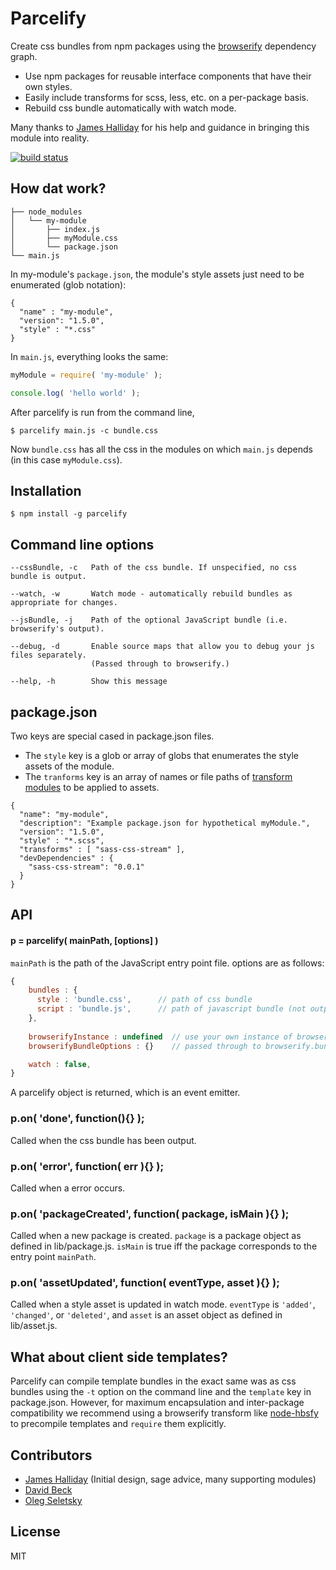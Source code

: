 # Parcelify

Create css bundles from npm packages using the [browserify](http://browserify.org/) dependency graph.

* Use npm packages for reusable interface components that have their own styles.
* Easily include transforms for scss, less, etc. on a per-package basis.
* Rebuild css bundle automatically with watch mode.

Many thanks to [James Halliday](https://twitter.com/substack) for his help and guidance in bringing this module into reality.

[![build status](https://secure.travis-ci.org/rotundasoftware/parcelify.png)](http://travis-ci.org/rotundasoftware/parcelify)

## How dat work?

```
├── node_modules
│   └── my-module
│       ├── index.js
│       ├── myModule.css
│       └── package.json
└── main.js
```

In my-module's `package.json`, the module's style assets just need to be enumerated (glob notation):

```
{
  "name" : "my-module",
  "version": "1.5.0",
  "style" : "*.css"
}
```

In `main.js`, everything looks the same:

```javascript
myModule = require( 'my-module' );

console.log( 'hello world' );
```

After parcelify is run from the command line,

```
$ parcelify main.js -c bundle.css
```

Now `bundle.css` has all the css in the modules on which `main.js` depends (in this case `myModule.css`).

## Installation

```
$ npm install -g parcelify
```

## Command line options

```
--cssBundle, -c   Path of the css bundle. If unspecified, no css bundle is output.

--watch, -w       Watch mode - automatically rebuild bundles as appropriate for changes.

--jsBundle, -j    Path of the optional JavaScript bundle (i.e. browserify's output).

--debug, -d       Enable source maps that allow you to debug your js files separately.
                  (Passed through to browserify.)

--help, -h        Show this message
```

## package.json

Two keys are special cased in package.json files.

* The `style` key is a glob or array of globs that enumerates the style assets of the module.
* The `tranforms` key is an array of names or file paths of [transform modules](https://github.com/substack/module-deps#transforms) to be applied to assets.

```
{
  "name": "my-module",
  "description": "Example package.json for hypothetical myModule.",
  "version": "1.5.0",
  "style" : "*.scss",
  "transforms" : [ "sass-css-stream" ],
  "devDependencies" : {
    "sass-css-stream": "0.0.1"
  }
}
```

## API

#### p = parcelify( mainPath, [options] )

`mainPath` is the path of the JavaScript entry point file. options are as follows:

```javascript
{
    bundles : {
      style : 'bundle.css',      // path of css bundle
      script : 'bundle.js',      // path of javascript bundle (not output if omitted)
    },
    
    browserifyInstance : undefined  // use your own instance of browserify / watchify
    browserifyBundleOptions : {}    // passed through to browserify.bundle()

    watch : false,
}
```

A parcelify object is returned, which is an event emitter.

### p.on( 'done', function(){} );
Called when the css bundle has been output.

### p.on( 'error', function( err ){} );
Called when a error occurs.

### p.on( 'packageCreated', function( package, isMain ){} );
Called when a new package is created. `package` is a package object as defined in lib/package.js. `isMain` is true iff the package corresponds to the entry point `mainPath`.

### p.on( 'assetUpdated', function( eventType, asset ){} );
Called when a style asset is updated in watch mode. `eventType` is `'added'`, `'changed'`, or `'deleted'`, and `asset` is an asset object as defined in lib/asset.js.

## What about client side templates?

Parcelify can compile template bundles in the exact same was as css bundles using the `-t` option on the command line and the `template` key in package.json. However, for maximum encapsulation and inter-package compatibility we recommend using a browserify transform like [node-hbsfy](https://github.com/epeli/node-hbsfy) to precompile templates and `require` them explicitly.

## Contributors

* [James Halliday](https://twitter.com/substack) (Initial design, sage advice, many supporting modules)
* [David Beck](https://twitter.com/davegbeck)
* [Oleg Seletsky](https://github.com/go-oleg)

## License

MIT
